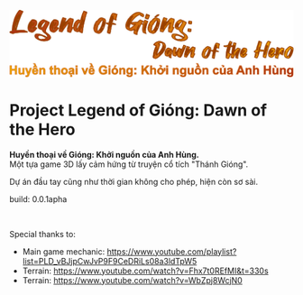 ![LoG_logo](https://raw.githubusercontent.com/PTPhongKMF/project-LoG-DotH/main/Assets/_LegendofGiong/Sprites/UI/MenuScreen/game_title.png)  
# Project Legend of Gióng: Dawn of the Hero
**Huyền thoại về Gióng: Khởi nguồn của Anh Hùng.**  
Một tựa game 3D lấy cảm hứng từ truyện cổ tích "Thánh Gióng".

Dự án đầu tay cũng như thời gian không cho phép, hiện còn sơ sài.

build: 0.0.1apha  

<br>
  
Special thanks to: 
- Main game mechanic: https://www.youtube.com/playlist?list=PLD_vBJjpCwJvP9F9CeDRiLs08a3ldTpW5  
- Terrain: https://www.youtube.com/watch?v=Fhx7t0REfMI&t=330s  
- Terrain: https://www.youtube.com/watch?v=WbZpj8WcjN0  
